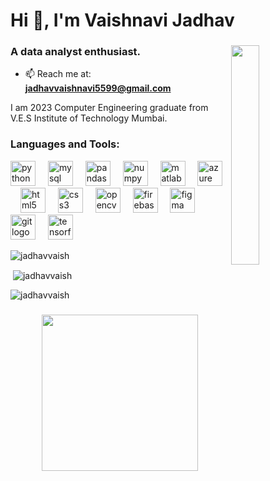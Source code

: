 <h1 align="left">Hi 👋, I'm Vaishnavi Jadhav</h1>
<h3 align="left">A data analyst enthusiast. <img src="https://www.techyv.com/sites/default/2022/06/users/Proofreader7/Product-Manager-100000.jpg" width="30%" align="right"/></h3>


- 📫 Reach me at: **jadhavvaishnavi5599@gmail.com**

<p align="left">I am 2023 Computer Engineering graduate from V.E.S Institute of Technology Mumbai.</p>
<!-- <h3 align="left">Connect with me:</h3> -->
<p align="left">
</p>

<h3 align="left">Languages and Tools:</h3>

<div align="left">
  <img src="https://cdn.jsdelivr.net/gh/devicons/devicon/icons/python/python-original.svg" height="40" alt="python logo"  />
  <img width="12" />
  <img src="https://cdn.jsdelivr.net/gh/devicons/devicon/icons/mysql/mysql-original.svg" height="40" alt="mysql logo"  />
  <img width="12" />
  <img src="https://cdn.jsdelivr.net/gh/devicons/devicon/icons/pandas/pandas-original.svg" height="40" alt="pandas logo"  />
  <img width="12" />
  <img src="https://cdn.jsdelivr.net/gh/devicons/devicon/icons/numpy/numpy-original.svg" height="40" alt="numpy logo"  />
  <img width="12" />
  <img src="https://cdn.jsdelivr.net/gh/devicons/devicon/icons/matlab/matlab-original.svg" height="40" alt="matlab logo"  />
  <img width="12" />
  <img src="https://cdn.jsdelivr.net/gh/devicons/devicon/icons/azure/azure-original.svg" height="40" alt="azure logo"  />
  <img width="12" />
  <img src="https://cdn.jsdelivr.net/gh/devicons/devicon/icons/html5/html5-original.svg" height="40" alt="html5 logo"  />
  <img width="12" />
  <img src="https://cdn.jsdelivr.net/gh/devicons/devicon/icons/css3/css3-original.svg" height="40" alt="css3 logo"  />
  <img width="12" />
  <img src="https://cdn.jsdelivr.net/gh/devicons/devicon/icons/opencv/opencv-original.svg" height="40" alt="opencv logo"  />
  <img width="12" />
  <img src="https://cdn.jsdelivr.net/gh/devicons/devicon/icons/firebase/firebase-plain.svg" height="40" alt="firebase logo"  />
  <img width="12" />
  <img src="https://cdn.jsdelivr.net/gh/devicons/devicon/icons/figma/figma-original.svg" height="40" alt="figma logo"  />
  <img width="12" />
  <img src="https://cdn.jsdelivr.net/gh/devicons/devicon/icons/git/git-original.svg" height="40" alt="git logo"  />
  <img width="12" />
  <img src="https://cdn.jsdelivr.net/gh/devicons/devicon/icons/tensorflow/tensorflow-original.svg" height="40" alt="tensorflow logo"  />
</div>

<p><img align="left" src="https://github-readme-stats.vercel.app/api/top-langs?username=jadhavvaish&show_icons=true&locale=en" alt="jadhavvaish" /></p>
<br>
<p>&nbsp;<img align="center" src="https://github-readme-stats.vercel.app/api?username=jadhavvaish&show_icons=true&locale=en" alt="jadhavvaish" /></p>

<p><img align="center" src="https://github-readme-streak-stats.herokuapp.com/?user=jadhavvaish&" alt="jadhavvaish" /></p>

###

<div align="center">
  <img height="250" src="https://www.techyv.com/sites/default/2022/06/users/Proofreader7/Product-Manager-100000.jpg"  />
</div>

###
